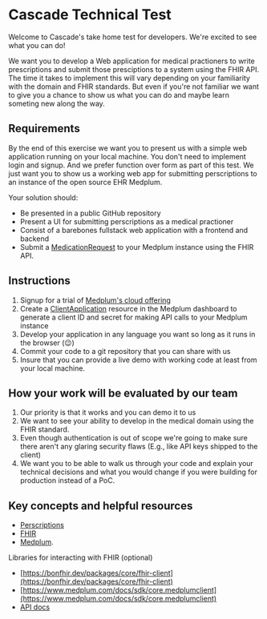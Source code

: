 # Cascade Technical Test

Welcome to Cascade's take home test for developers. We're excited to see what you can do!

We want you to develop a Web application for medical practioners to write prescriptions and submit those presciptions to a system using the FHIR API. The time it takes to implement this will vary depending on your familiarity with the domain and FHIR standards. But even if you're not familiar we want to give you a chance to show us what you can do and maybe learn someting new along the way.

## Requirements

By the end of this exercise we want you to present us with a simple web application running on your local machine. You don't need to implement login and signup. And we prefer function over form as part of this test. We just want you to show us a working web app for submitting perscriptions to an instance of the open source EHR Medplum.

Your solution should:

- Be presented in a public GitHub repository
- Present a UI for submitting perscriptions as a medical practioner
- Consist of a barebones fullstack web application with a frontend and backend
- Submit a [MedicationRequest](https://www.medplum.com/docs/api/fhir/resources/medicationrequest) to your Medplum instance using the FHIR API.

## Instructions

1. Signup for a trial of [Medplum's cloud offering](https://app.medplum.com/)
2. Create a [ClientApplication](https://www.medplum.com/docs/api/fhir/medplum/clientapplication) resource in the Medplum dashboard to generate a client ID and secret for making API calls to your Medplum instance
3. Develop your application in any language you want so long as it runs in the browser (😉)
4. Commit your code to a git repository that you can share with us
4. Insure that you can provide a live demo with working code at least from your local machine.

## How your work will be evaluated by our team

1. Our priority is that it works and you can demo it to us
2. We want to see your ability to develop in the medical domain using the FHIR standard.
3. Even though authentication is out of scope we're going to make sure there aren't any glaring security flaws (E.g., like API keys shipped to the client)
4. We want you to be able to walk us through your code and explain your technical decisions and what you would change if you were building for production instead of a PoC.

## Key concepts and helpful resources

- [Perscriptions](https://www.ncbi.nlm.nih.gov/books/NBK538424/)
- [FHIR](https://www.medplum.com/docs/fhir-basics)
- [Medplum](https://www.medplum.com/docs).

Libraries for interacting with FHIR (optional)

- [https://bonfhir.dev/packages/core/fhir-client](https://bonfhir.dev/packages/core/fhir-client)
- [https://www.medplum.com/docs/sdk/core.medplumclient](https://www.medplum.com/docs/sdk/core.medplumclient)
- [API docs](https://www.medplum.com/docs/api)

